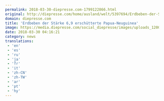 ```yaml
---
permalink: 2018-03-30-diepresse.com-1799122866.html
original: http://diepresse.com/home/ausland/welt/5397694/Erdbeben-der-Staerke-69-erschuetterte-PapuaNeuguinea?from=rss
domain: diepresse.com
title: 'Erdbeben der Stärke 6,9 erschütterte Papua-Neuguinea'
image: https://media.diepresse.com/social_diepresse/images/uploads_1200/c/b/e/5397694/24802514-C44E-4B92-899D-FF7CB2EBB9BE_v0_h.jpg
date: 2018-03-30 04:16:21
category: news
translations: 
 - 'en'
 - 'es'
 - 'ru'
 - 'ja'
 - 'fr'
 - 'it'
 - 'zh-CN'
 - 'zh-TW'
 - 'ar'
 - 'pt'
 - 'hy'
---
```


